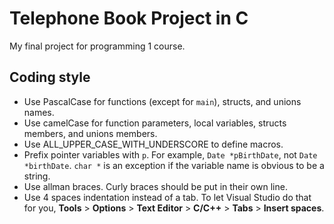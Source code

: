 # Telephone Book Project in C

My final project for programming 1 course.

## Coding style

- Use PascalCase for functions (except for `main`), structs, and unions names.
- Use camelCase for function parameters, local variables, structs members, and unions members.
- Use ALL_UPPER_CASE_WITH_UNDERSCORE to define macros.
- Prefix pointer variables with `p`. For example, `Date *pBirthDate`, not `Date *birthDate`. `char *` is an exception if the variable name is obvious to be a string.
- Use allman braces. Curly braces should be put in their own line.
- Use 4 spaces indentation instead of a tab. To let Visual Studio do that for you, **Tools** > **Options** > **Text Editor** > **C/C++** > **Tabs** > **Insert spaces**.

